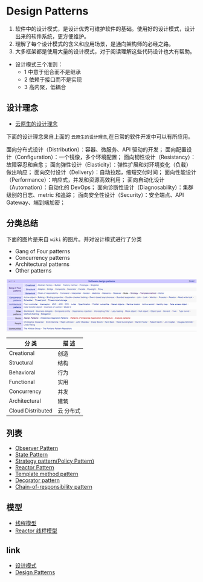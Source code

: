 # Design Patterns

1. 软件中的设计模式，是设计优秀可维护软件的基础。使用好的设计模式，设计出来的软件系统，更方便维护。
2. 理解了每个设计模式的含义和应用场景，是通向架构师的必经之路。
3. 大多框架都是使用大量的设计模式，对于阅读理解这些代码设计也大有帮助。

- 设计模式三个准则：
  - 1 中意于组合而不是继承
  - 2 依赖于接口而不是实现
  - 3 高内聚，低耦合

## 设计理念

- [云原生的设计理念](https://jimmysong.io/kubernetes-handbook/cloud-native/cloud-native-philosophy.html)

下面的设计理念来自上面的 `云原生的设计理念`,在日常的软件开发中可以有所应用。

面向分布式设计（Distribution）：容器、微服务、API 驱动的开发；
面向配置设计（Configuration）：一个镜像，多个环境配置；
面向韧性设计（Resistancy）：故障容忍和自愈；
面向弹性设计（Elasticity）：弹性扩展和对环境变化（负载）做出响应；
面向交付设计（Delivery）：自动拉起，缩短交付时间；
面向性能设计（Performance）：响应式，并发和资源高效利用；
面向自动化设计（Automation）：自动化的 DevOps；
面向诊断性设计（Diagnosability）：集群级别的日志、metric 和追踪；
面向安全性设计（Security）：安全端点、API Gateway、端到端加密；

## 分类总结

下面的图片是来自 `wiki` 的图片。并对设计模式进行了分类

- Gang of Four patterns
- Concurrency patterns
- Architectural patterns
- Other patterns

![design pattern](./images/design-pattern.png)

| 分 类             | 描 述     |
| ----------------- | --------- |
| Creational        | 创造      |
| Structural        | 结构      |
| Behavioral        | 行为      |
| Functional        | 实用      |
| Concurrency       | 并发      |
| Architectural     | 建筑      |
| Cloud Distributed | 云 分布式 |

## 列表

- [Observer Pattern](observer-pattern.md)
- [State Pattern](state-pattern.md)
- [Strategy pattern(Policy Pattern)](strategy-pattern.md)
- [Reactor Pattern](reactor-pattern.md)
- [Template method pattern](template-method-pattern.md)
- [Decorator pattern](decorator-pattern.md)
- [Chain-of-responsibility pattern](chain-of-responsibility-pattern.md)

## 模型

- [线程模型](https://my.oschina.net/u/1024107/blog/752025)
- [Reactor 线程模型](https://blog.csdn.net/u013074465/article/details/46276967)

## link

- [设计模式](https://en.wikipedia.org/wiki/Software_design_pattern)
- [Design Patterns](https://en.wikipedia.org/wiki/Design_Patterns)
